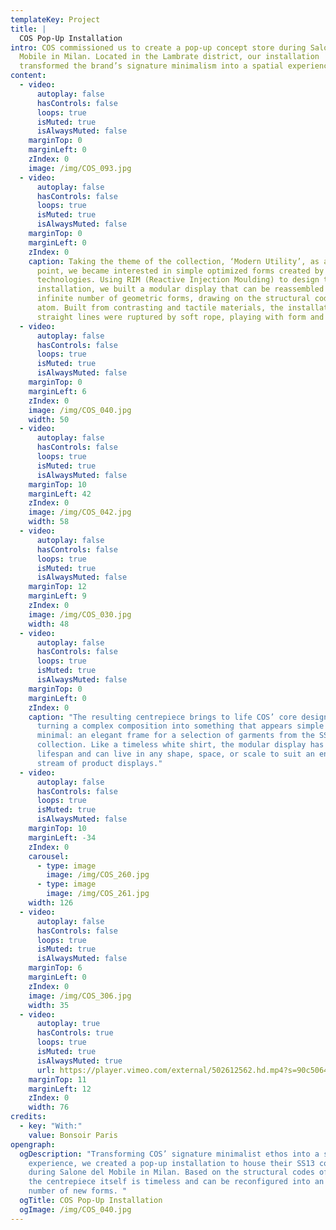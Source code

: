```yaml
---
templateKey: Project
title: |
  COS Pop-Up Installation
intro: COS commissioned us to create a pop-up concept store during Salone del
  Mobile in Milan. Located in the Lambrate district, our installation
  transformed the brand’s signature minimalism into a spatial experience.
content:
  - video:
      autoplay: false
      hasControls: false
      loops: true
      isMuted: true
      isAlwaysMuted: false
    marginTop: 0
    marginLeft: 0
    zIndex: 0
    image: /img/COS_093.jpg
  - video:
      autoplay: false
      hasControls: false
      loops: true
      isMuted: true
      isAlwaysMuted: false
    marginTop: 0
    marginLeft: 0
    zIndex: 0
    caption: Taking the theme of the collection, ‘Modern Utility’, as a starting
      point, we became interested in simple optimized forms created by modern
      technologies. Using RIM (Reactive Injection Moulding) to design the
      installation, we built a modular display that can be reassembled into an
      infinite number of geometric forms, drawing on the structural codes of the
      atom. Built from contrasting and tactile materials, the installation’s
      straight lines were ruptured by soft rope, playing with form and function.
  - video:
      autoplay: false
      hasControls: false
      loops: true
      isMuted: true
      isAlwaysMuted: false
    marginTop: 0
    marginLeft: 6
    zIndex: 0
    image: /img/COS_040.jpg
    width: 50
  - video:
      autoplay: false
      hasControls: false
      loops: true
      isMuted: true
      isAlwaysMuted: false
    marginTop: 10
    marginLeft: 42
    zIndex: 0
    image: /img/COS_042.jpg
    width: 58
  - video:
      autoplay: false
      hasControls: false
      loops: true
      isMuted: true
      isAlwaysMuted: false
    marginTop: 12
    marginLeft: 9
    zIndex: 0
    image: /img/COS_030.jpg
    width: 48
  - video:
      autoplay: false
      hasControls: false
      loops: true
      isMuted: true
      isAlwaysMuted: false
    marginTop: 0
    marginLeft: 0
    zIndex: 0
    caption: "The resulting centrepiece brings to life COS’ core design ethos,
      turning a complex composition into something that appears simple and
      minimal: an elegant frame for a selection of garments from the SS13
      collection. Like a timeless white shirt, the modular display has no
      lifespan and can live in any shape, space, or scale to suit an endless
      stream of product displays."
  - video:
      autoplay: false
      hasControls: false
      loops: true
      isMuted: true
      isAlwaysMuted: false
    marginTop: 10
    marginLeft: -34
    zIndex: 0
    carousel:
      - type: image
        image: /img/COS_260.jpg
      - type: image
        image: /img/COS_261.jpg
    width: 126
  - video:
      autoplay: false
      hasControls: false
      loops: true
      isMuted: true
      isAlwaysMuted: false
    marginTop: 6
    marginLeft: 0
    zIndex: 0
    image: /img/COS_306.jpg
    width: 35
  - video:
      autoplay: true
      hasControls: true
      loops: true
      isMuted: true
      isAlwaysMuted: true
      url: https://player.vimeo.com/external/502612562.hd.mp4?s=90c5064293cd94b236a60d70d10abece4564b3cb&profile_id=174
    marginTop: 11
    marginLeft: 12
    zIndex: 0
    width: 76
credits:
  - key: "With:"
    value: Bonsoir Paris
opengraph:
  ogDescription: "Transforming COS’ signature minimalist ethos into a spatial
    experience, we created a pop-up installation to house their SS13 collection
    during Salone del Mobile in Milan. Based on the structural codes of an atom,
    the centrepiece itself is timeless and can be reconfigured into an infinite
    number of new forms. "
  ogTitle: COS Pop-Up Installation
  ogImage: /img/COS_040.jpg
---
```

